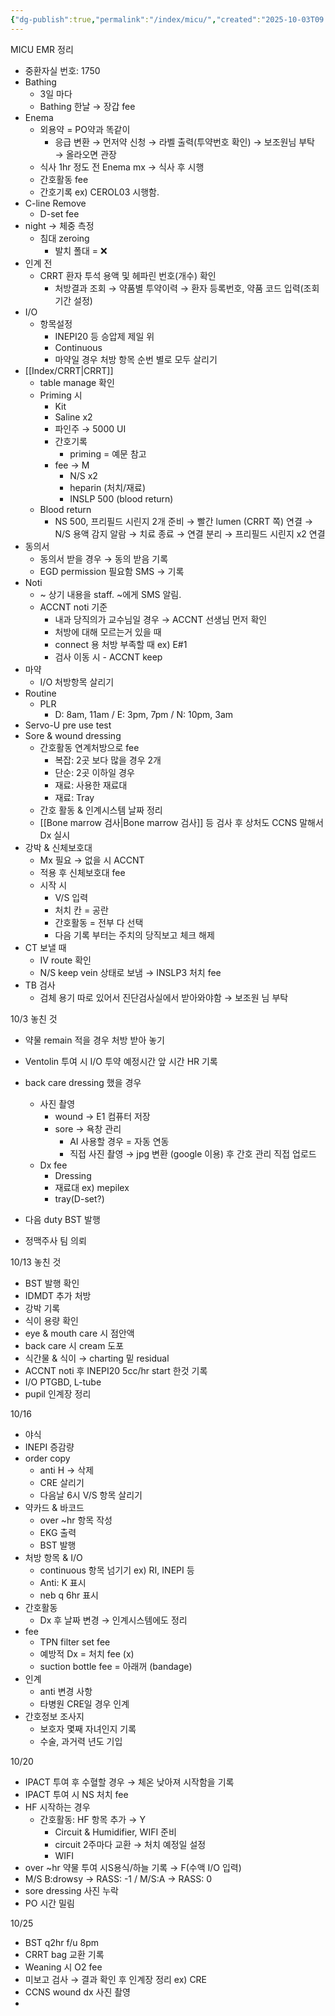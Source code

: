 ```yaml
---
{"dg-publish":true,"permalink":"/index/micu/","created":"2025-10-03T09:34:58.124+09:00","updated":"2025-10-26T11:55:20.942+09:00"}
---
```



MICU EMR 정리 
- 중환자실 번호: 1750 
- Bathing
	- 3일 마다
	- Bathing 한날 → 장갑 fee
- Enema
	- 외용약 = PO약과 똑같이 
		- 응급 변환 → 먼저약 신청 → 라벨 출력(투약번호 확인) → 보조원님 부탁 → 올라오면 관장 
	- 식사 1hr 정도 전 Enema mx → 식사 후 시행 
	- 간호활동 fee
	- 간호기록 ex) CEROL03 시행함. 
- C-line Remove
	- D-set fee
- night → 체중 측정
	- 침대 zeroing
		- 발치 폴대 = ❌
- 인계 전
	- CRRT 환자 투석 용액 및 헤파린 번호(개수) 확인 
		- 처방결과 조회 → 약품별 투약이력 → 환자 등록번호, 약품 코드 입력(조회 기간 설정) 
- I/O
	- 항목설정 
		- INEPI20 등 승압제 제일 위 
		- Continuous 
		- 마약일 경우 처방 항목 순번 별로 모두 살리기 
- [[Index/CRRT\|CRRT]]
	- table manage 확인 
	- Priming 시 
		- Kit 
		- Saline x2
		- 파인주 → 5000 UI
		- 간호기록
			- priming = 예문 참고 
		- fee → M
			- N/S x2
			- heparin (처치/재료)
			- INSLP 500 (blood return)
	- Blood return
		- NS 500, 프리필드 시린지 2개 준비 → 빨간 lumen (CRRT 쪽) 연결 → N/S 용액 감지 알람 → 치료 종료 → 연결 분리 → 프리필드 시린지 x2 연결
- 동의서 
	- 동의서 받을 경우 → 동의 받음 기록 
	- EGD permission 필요함 SMS → 기록 
- Noti 
	- ~ 상기 내용을 staff. ~에게 SMS 알림. 
	- ACCNT noti 기준
		- 내과 당직의가 교수님일 경우 → ACCNT 선생님 먼저 확인 
		- 처방에 대해 모르는거 있을 때 
		- connect 용 처방 부족할 때 ex) E#1 
		- 검사 이동 시 - ACCNT keep 
- 마약
	- I/O 처방항목 살리기 
- Routine
	- PLR
		- D: 8am, 11am / E: 3pm, 7pm / N: 10pm, 3am 
- Servo-U pre use test
- Sore & wound dressing 
	- 간호활동 연계처방으로 fee
		- 복잡: 2곳 보다 많을 경우 2개 
		- 단순: 2곳 이하일 경우
		- 재료: 사용한 재료대
		- 재료: Tray 
	- 간호 활동 & 인계시스템 날짜 정리
	- [[Bone marrow 검사\|Bone marrow 검사]] 등  검사 후 상처도 CCNS 말해서 Dx 실시
- 강박 & 신체보호대 
	- Mx 필요 → 없을 시 ACCNT 
	- 적용 후 신체보호대 fee 
	- 시작 시 
		- V/S 입력 
		- 처치 칸 = 공란 
		- 간호활동 = 전부 다 선택 
		- 다음 기록 부터는 주치의 당직보고 체크 해제 
- CT 보낼 때
	- IV route 확인 
	- N/S keep vein 상태로 보냄 → INSLP3 처치 fee 
- TB 검사 
	- 검체 용기 따로 있어서 진단검사실에서 받아와야함 → 보조원 님 부탁


10/3 놓친 것 
- 약물 remain 적을 경우 처방 받아 놓기 
- Ventolin 투여 시 I/O 투약 예정시간 앞 시간 HR 기록
- back care dressing 했을 경우
	- 사진 촬영
		- wound → E1 컴퓨터 저장
		- sore → 욕창 관리 
			- AI 사용할 경우 = 자동 연동
			- 직접 사진 촬영 → jpg 변환 (google 이용) 후 간호 관리 직접 업로드 
	- Dx fee 
		- Dressing 
		- 재료대 ex) mepilex 
		- tray(D-set?)
- 다음 duty BST 발행 

- 정맥주사 팀 의뢰 

10/13 놓친 것
- BST 발행 확인 
- IDMDT 추가 처방
- 강박 기록 
- 식이 용량 확인 
- eye & mouth care 시 점안액 
- back care 시 cream 도포 
- 식간물 & 식이 → charting 밑 residual 
- ACCNT noti 후 INEPI20 5cc/hr start 한것 기록 
- I/O PTGBD, L-tube 
- pupil 인계장 정리 

10/16 
- 야식
- INEPI 증감량 
- order copy 
	- anti H → 삭제 
	- CRE 살리기 
	- 다음날 6시 V/S 항목 살리기 
- 약카드 & 바코드
	- over ~hr 항목 작성 
	- EKG 출력 
	- BST 발행 
- 처방 항목 & I/O
	- continuous 항목 넘기기 ex) RI, INEPI 등 
	- Anti: K 표시 
	- neb q 6hr 표시 
- 간호활동
	- Dx 후 날짜 변경 → 인계시스템에도 정리 
- fee
	- TPN filter set fee 
	- 예방적 Dx = 처치 fee (x) 
	- suction bottle fee = 아래꺼 (bandage)
- 인계 
	- anti 변경 사항
	- 타병원 CRE일 경우 인계 
- 간호정보 조사지
	- 보호자 몇째 자녀인지 기록
	- 수술, 과거력 년도 기입

10/20 
- IPACT 투여 후 수혈할 경우 → 체온 낮아져 시작함을 기록
- IPACT 투여 시 NS 처치 fee
- HF 시작하는 경우
	- 간호활동: HF 항목 추가 → Y 
		- Circuit & Humidifier, WIFI 준비 
		- circuit 2주마다 교환 → 처치 예정일 설정
		- WIFI
- over ~hr 약물 투여 시S용식/하늘 기록 → F(수액 I/O 입력)
- M/S B:drowsy → RASS: -1 / M/S:A → RASS: 0 
- sore dressing 사진 누락
- PO 시간 밀림 

10/25
- BST q2hr f/u 8pm 
- CRRT bag 교환 기록 
- Weaning 시 O2 fee 
- 미보고 검사 → 결과 확인 후 인계장 정리 ex) CRE 
- CCNS wound dx 사진 촬영 
- 